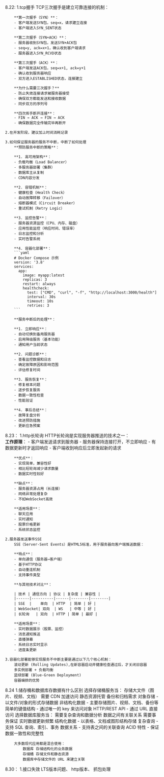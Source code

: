 8.22:
    1.tcp握手
        TCP三次握手是建立可靠连接的机制：
        
        **第一次握手（SYN）**：
        - 客户端发送SYN包，seq=x，请求建立连接
        - 客户端进入SYN_SENT状态
        
        **第二次握手（SYN+ACK）**：
        - 服务器收到SYN包，发送SYN+ACK包
        - seq=y, ack=x+1，确认收到客户端请求
        - 服务器进入SYN_RCVD状态
        
        **第三次握手（ACK）**：
        - 客户端发送ACK包，seq=x+1, ack=y+1
        - 确认收到服务器响应
        - 双方进入ESTABLISHED状态，连接建立
        
        **为什么需要三次握手？**
        - 防止失效连接请求被服务器接受
        - 确保双方都能发送和接收数据
        - 同步双方的序列号
        
        **四次挥手断开连接**：
        - FIN → ACK → FIN → ACK
        - 确保数据完全传输完毕再断开

    2.在开发阶段，建议加上时间消耗记录

    3.如何保证服务器的服务不中断，中断了如何处理
        **预防服务中断的策略**：
        
        **1. 高可用架构**：
        - 负载均衡（Load Balancer）
        - 多服务器部署（集群）
        - 数据库主从复制
        - CDN内容分发
        
        **2. 容错机制**：
        - 健康检查（Health Check）
        - 自动故障转移（Failover）
        - 熔断器模式（Circuit Breaker）
        - 重试机制（Retry Logic）
        
        **3. 监控告警**：
        - 服务器资源监控（CPU、内存、磁盘）
        - 应用性能监控（响应时间、错误率）
        - 日志监控和分析
        - 实时告警系统
        
        **4. 容器化部署**：
        ```yaml
        # Docker Compose 示例
        version: '3.8'
        services:
          app:
            image: myapp:latest
            replicas: 3
            restart: always
            healthcheck:
              test: ["CMD", "curl", "-f", "http://localhost:3000/health"]
              interval: 30s
              timeout: 10s
              retries: 3
        ```
        
        **服务中断后的处理**：
        
        **1. 立即响应**：
        - 自动切换到备用服务器
        - 启用降级服务（基本功能）
        - 通知用户当前状态
        
        **2. 问题诊断**：
        - 查看监控数据和日志
        - 确定故障原因和影响范围
        - 评估修复时间
        
        **3. 服务恢复**：
        - 修复根本问题
        - 逐步恢复服务
        - 数据一致性检查
        - 性能验证
        
        **4. 事后总结**：
        - 故障复盘分析
        - 改进预防措施
        - 更新应急预案

8.23： 
    1.http长轮询
        HTTP长轮询是实现服务器推送的技术之一：    
        **工作原理**：
        - 客户端发送请求到服务器
        - 服务器保持连接打开，不立即响应
        - 有数据更新时才返回响应
        - 客户端收到响应后立即发起新的请求
        
        **优点**：
        - 实现简单，兼容性好
        - 相比短轮询减少请求数量
        - 数据实时性较好
        
        **缺点**：
        - 服务器资源占用（长连接）
        - 网络异常处理复杂
        - 不如WebSocket高效
        
        **适用场景**：
        - 聊天应用
        - 实时通知
        - 股票价格更新
        - 系统状态监控

    2.服务器发送事件SSE
        SSE（Server-Sent Events）是HTML5标准，用于服务器向客户端推送数据：
        
        **特点**：
        - 单向通信（服务器→客户端）
        - 基于HTTP协议
        - 自动重连机制
        - 支持事件类型
  
        **与其他技术对比**：
        
        | 技术 | 通信方向 | 协议 | 复杂度 | 兼容性 |
        |------|----------|------|--------|--------|
        | SSE  |    单向  | HTTP  | 简单 | 好 |
        | WebSocket| 双向  | WS   | 中等 | 好 |
        | 长轮询   | 双向  | HTTP | 简单 | 最好 |
        
        **适用场景**：
        - 实时数据展示（股票、监控）
        - 消息通知推送
        - 直播弹幕
        - 系统日志实时显示
        - 进度条更新

    3.容器化部署能够实现服务不中断主要是通过以下几个核心机制：
        滚动更新 (Rolling Updates),在新容器启动并健康检查通过后，才关闭旧容器
        多实例部署 + 负载均衡
        蓝绿部署 (Blue-Green Deployment)
        容器编排的优势

8.24
    1.储存桶和数据库存数据有什么区别
    选择存储桶服务当：
        存储大文件（图片、视频、文档）
        需要 CDN 加速访问
        静态资源托管
        备份和归档需求
        对象存储 - 以文件/对象的形式存储数据
        非结构化数据 - 主要存储图片、视频、文档、备份等
        简单的键值结构 - 通过唯一的 key 来访问对象
        HTTP/REST API - 通过 URL 直接访问
    选择数据库服务当：
        需要复杂查询和数据分析
        数据之间有关联关系
        需要事务保证
        实时数据更新频繁
        结构化数据 - 以表格、文档或图形结构存储
        复杂查询 - 支持 SQL 查询、索引、事务
        数据关系 - 支持表之间的关联查询
        ACID 特性 - 保证数据一致性和完整性

        大多数现代应用都是混合使用：
            数据库 存储结构化的业务数据
            存储桶 存储文件和静态资源
            数据库中存储文件的 URL 来建立关联

8.30：
    1.接口失效
        LTS版本问题、 http版本、 抓包处理